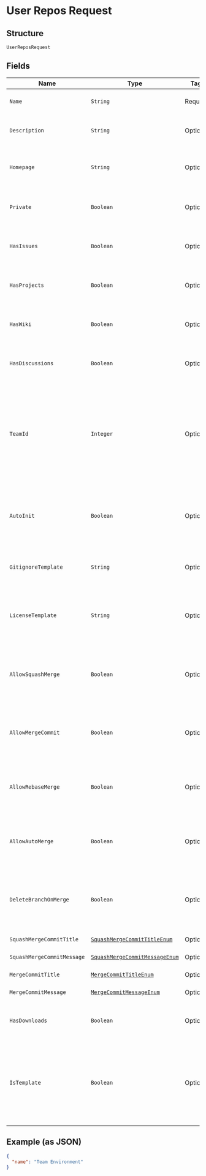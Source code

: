 
# User Repos Request

## Structure

`UserReposRequest`

## Fields

| Name | Type | Tags | Description | Getter | Setter |
|  --- | --- | --- | --- | --- | --- |
| `Name` | `String` | Required | The name of the repository. | String getName() | setName(String name) |
| `Description` | `String` | Optional | A short description of the repository. | String getDescription() | setDescription(String description) |
| `Homepage` | `String` | Optional | A URL with more information about the repository. | String getHomepage() | setHomepage(String homepage) |
| `Private` | `Boolean` | Optional | Whether the repository is private.<br>**Default**: `false` | Boolean getPrivate() | setPrivate(Boolean mPrivate) |
| `HasIssues` | `Boolean` | Optional | Whether issues are enabled.<br>**Default**: `true` | Boolean getHasIssues() | setHasIssues(Boolean hasIssues) |
| `HasProjects` | `Boolean` | Optional | Whether projects are enabled.<br>**Default**: `true` | Boolean getHasProjects() | setHasProjects(Boolean hasProjects) |
| `HasWiki` | `Boolean` | Optional | Whether the wiki is enabled.<br>**Default**: `true` | Boolean getHasWiki() | setHasWiki(Boolean hasWiki) |
| `HasDiscussions` | `Boolean` | Optional | Whether discussions are enabled.<br>**Default**: `false` | Boolean getHasDiscussions() | setHasDiscussions(Boolean hasDiscussions) |
| `TeamId` | `Integer` | Optional | The id of the team that will be granted access to this repository. This is only valid when creating a repository in an organization. | Integer getTeamId() | setTeamId(Integer teamId) |
| `AutoInit` | `Boolean` | Optional | Whether the repository is initialized with a minimal README.<br>**Default**: `false` | Boolean getAutoInit() | setAutoInit(Boolean autoInit) |
| `GitignoreTemplate` | `String` | Optional | The desired language or platform to apply to the .gitignore. | String getGitignoreTemplate() | setGitignoreTemplate(String gitignoreTemplate) |
| `LicenseTemplate` | `String` | Optional | The license keyword of the open source license for this repository. | String getLicenseTemplate() | setLicenseTemplate(String licenseTemplate) |
| `AllowSquashMerge` | `Boolean` | Optional | Whether to allow squash merges for pull requests.<br>**Default**: `true` | Boolean getAllowSquashMerge() | setAllowSquashMerge(Boolean allowSquashMerge) |
| `AllowMergeCommit` | `Boolean` | Optional | Whether to allow merge commits for pull requests.<br>**Default**: `true` | Boolean getAllowMergeCommit() | setAllowMergeCommit(Boolean allowMergeCommit) |
| `AllowRebaseMerge` | `Boolean` | Optional | Whether to allow rebase merges for pull requests.<br>**Default**: `true` | Boolean getAllowRebaseMerge() | setAllowRebaseMerge(Boolean allowRebaseMerge) |
| `AllowAutoMerge` | `Boolean` | Optional | Whether to allow Auto-merge to be used on pull requests.<br>**Default**: `false` | Boolean getAllowAutoMerge() | setAllowAutoMerge(Boolean allowAutoMerge) |
| `DeleteBranchOnMerge` | `Boolean` | Optional | Whether to delete head branches when pull requests are merged<br>**Default**: `false` | Boolean getDeleteBranchOnMerge() | setDeleteBranchOnMerge(Boolean deleteBranchOnMerge) |
| `SquashMergeCommitTitle` | [`SquashMergeCommitTitleEnum`](../../doc/models/squash-merge-commit-title-enum.md) | Optional | - | SquashMergeCommitTitleEnum getSquashMergeCommitTitle() | setSquashMergeCommitTitle(SquashMergeCommitTitleEnum squashMergeCommitTitle) |
| `SquashMergeCommitMessage` | [`SquashMergeCommitMessageEnum`](../../doc/models/squash-merge-commit-message-enum.md) | Optional | - | SquashMergeCommitMessageEnum getSquashMergeCommitMessage() | setSquashMergeCommitMessage(SquashMergeCommitMessageEnum squashMergeCommitMessage) |
| `MergeCommitTitle` | [`MergeCommitTitleEnum`](../../doc/models/merge-commit-title-enum.md) | Optional | - | MergeCommitTitleEnum getMergeCommitTitle() | setMergeCommitTitle(MergeCommitTitleEnum mergeCommitTitle) |
| `MergeCommitMessage` | [`MergeCommitMessageEnum`](../../doc/models/merge-commit-message-enum.md) | Optional | - | MergeCommitMessageEnum getMergeCommitMessage() | setMergeCommitMessage(MergeCommitMessageEnum mergeCommitMessage) |
| `HasDownloads` | `Boolean` | Optional | Whether downloads are enabled.<br>**Default**: `true` | Boolean getHasDownloads() | setHasDownloads(Boolean hasDownloads) |
| `IsTemplate` | `Boolean` | Optional | Whether this repository acts as a template that can be used to generate new repositories.<br>**Default**: `false` | Boolean getIsTemplate() | setIsTemplate(Boolean isTemplate) |

## Example (as JSON)

```json
{
  "name": "Team Environment"
}
```

